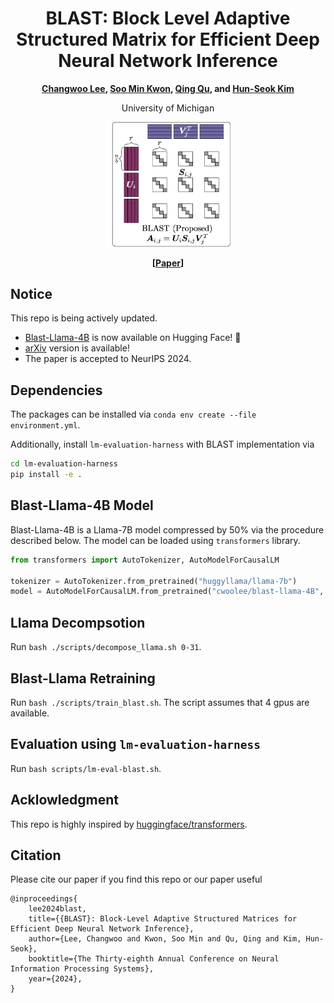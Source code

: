 <div align="center">
 
# BLAST: Block Level Adaptive Structured Matrix for Efficient Deep Neural Network Inference

**[Changwoo Lee](http://changwoolee.github.io), [Soo Min Kwon](https://soominkwon.github.io), [Qing Qu](https://qingqu.engin.umich.edu), and [Hun-Seok Kim](https://kim.engin.umich.edu)**

University of Michigan

<img src="https://github.com/changwoolee/BLAST/blob/main/imgs/blast.png?raw=true" alt="blast" width="200"/>

**[[Paper](https://arxiv.org/abs/2410.21262)]**

</div>

## Notice
This repo is being actively updated.
* [Blast-Llama-4B](https://huggingface.co/cwoolee/blast-llama-4B) is now available on Hugging Face! 🤗 
* [arXiv](https://arxiv.org/abs/2410.21262) version is available!
* The paper is accepted to NeurIPS 2024.

## Dependencies

The packages can be installed via `conda env create --file environment.yml`.

Additionally, install `lm-evaluation-harness` with BLAST implementation via 
```bash
cd lm-evaluation-harness
pip install -e .
```

## Blast-Llama-4B Model

Blast-Llama-4B is a Llama-7B model compressed by 50% via the procedure described below.
The model can be loaded using `transformers` library.
```python
from transformers import AutoTokenizer, AutoModelForCausalLM

tokenizer = AutoTokenizer.from_pretrained("huggyllama/llama-7b")
model = AutoModelForCausalLM.from_pretrained("cwoolee/blast-llama-4B", trust_remote_code=True)
```

## Llama Decompsotion

Run `bash ./scripts/decompose_llama.sh 0-31`.

## Blast-Llama Retraining
Run `bash ./scripts/train_blast.sh`. The script assumes that 4 gpus are available.

## Evaluation using `lm-evaluation-harness`
Run `bash scripts/lm-eval-blast.sh`.


## Acklowledgment

This repo is highly inspired by [huggingface/transformers](https://github.com/huggingface/transformers/tree/main).

## Citation

Please cite our paper if you find this repo or our paper useful
```
@inproceedings{
    lee2024blast,
    title={{BLAST}: Block-Level Adaptive Structured Matrices for Efficient Deep Neural Network Inference},
    author={Lee, Changwoo and Kwon, Soo Min and Qu, Qing and Kim, Hun-Seok},
    booktitle={The Thirty-eighth Annual Conference on Neural Information Processing Systems},
    year={2024},
}
```

